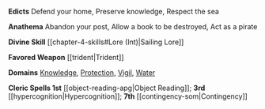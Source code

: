 **Edicts** Defend your home, Preserve knowledge, Respect the sea

**Anathema** Abandon your post, Allow a book to be destroyed, Act as a pirate

**Divine Skill** [[chapter-4-skills#Lore (Int)|Sailing Lore]]

**Favored Weapon** [[trident|Trident]]

**Domains** [Knowledge](https://2e.aonprd.com/Domains.aspx?ID=17), [Protection](https://2e.aonprd.com/Domains.aspx?ID=27), [Vigil](https://2e.aonprd.com/Domains.aspx?ID=55), [Water](https://2e.aonprd.com/Domains.aspx?ID=35)

**Cleric Spells 1st** [[object-reading-apg|Object Reading]]; **3rd** [[hypercognition|Hypercognition]]; **7th** [[contingency-som|Contingency]]